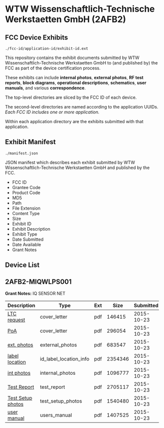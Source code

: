# WTW Wissenschaftlich-Technische Werkstaetten GmbH (2AFB2)
## FCC Device Exhibits

```
./fcc-id/application-id/exhibit-id.ext
```

This repository contains the exhibit documents submitted by WTW Wissenschaftlich-Technische Werkstaetten GmbH to (and published by) the FCC as part of the device certification process.

These exhibits can include **internal photos**, **external photos**, **RF test reports**, **block diagrams**, **operational descriptions**, **schematics**, **user manuals**, and various **correspondence**.

The top-level directories are sliced by the FCC ID of each device.

The second-level directories are named according to the application UUIDs. *Each FCC ID includes one or more application.*

Within each application directory are the exhibits submitted with that application. 

## Exhibit Manifest

```
./manifest.json
```

JSON manifest which describes each exhibit submitted by WTW Wissenschaftlich-Technische Werkstaetten GmbH and published by the FCC.

- FCC ID
- Grantee Code
- Product Code
- MD5
- Path
- File Extension
- Content Type
- Size
- Exhibit ID
- Exhibit Description
- Exhibit Type
- Date Submitted
- Date Available
- Grant Notes

## Device List
## 2AFB2-MIQWLPS001
**Grant Notes:** IQ SENSOR NET

| Description | Type | Ext | Size | Submitted | Available |
| ----------- | ---- | --- | ---- | --------- | --------- |
| [LTC request](2AFB2-MIQWLPS001/cebd1053da082afb8332d6a4e0b3fd60/2791501.pdf) | cover_letter | pdf | 146415 | 2015-10-23 | 2015-10-23 |
| [PoA](2AFB2-MIQWLPS001/cebd1053da082afb8332d6a4e0b3fd60/2791508.pdf) | cover_letter | pdf | 296054 | 2015-10-23 | 2015-10-23 |
| [ext. photos](2AFB2-MIQWLPS001/cebd1053da082afb8332d6a4e0b3fd60/2791505.pdf) | external_photos | pdf | 683547 | 2015-10-23 | 2015-10-23 |
| [label location](2AFB2-MIQWLPS001/cebd1053da082afb8332d6a4e0b3fd60/2791502.pdf) | id_label_location_info | pdf | 2354346 | 2015-10-23 | 2015-10-23 |
| [int photos](2AFB2-MIQWLPS001/cebd1053da082afb8332d6a4e0b3fd60/2791506.pdf) | internal_photos | pdf | 1096777 | 2015-10-23 | 2015-10-23 |
| [Test Report](2AFB2-MIQWLPS001/cebd1053da082afb8332d6a4e0b3fd60/2791507.pdf) | test_report | pdf | 2705117 | 2015-10-23 | 2015-10-23 |
| [Test Setup photos](2AFB2-MIQWLPS001/cebd1053da082afb8332d6a4e0b3fd60/2791504.pdf) | test_setup_photos | pdf | 1540480 | 2015-10-23 | 2015-10-23 |
| [user manual](2AFB2-MIQWLPS001/cebd1053da082afb8332d6a4e0b3fd60/2791503.pdf) | users_manual | pdf | 1407525 | 2015-10-23 | 2015-10-23 |
